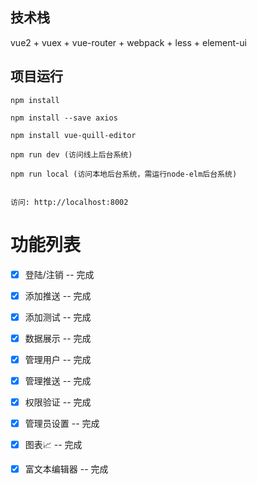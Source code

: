 
## 技术栈

vue2 + vuex + vue-router + webpack + less + element-ui


## 项目运行


```
npm install 

npm install --save axios

npm install vue-quill-editor

npm run dev (访问线上后台系统)

npm run local (访问本地后台系统，需运行node-elm后台系统)


访问: http://localhost:8002

```

# 功能列表

- [x] 登陆/注销 -- 完成
- [x] 添加推送 -- 完成
- [x] 添加测试 -- 完成
- [x] 数据展示 -- 完成
- [x] 管理用户 -- 完成
- [x] 管理推送 -- 完成
- [x] 权限验证 -- 完成
- [x] 管理员设置 -- 完成
- [x] 图表📈 -- 完成
- [x] 富文本编辑器 -- 完成



